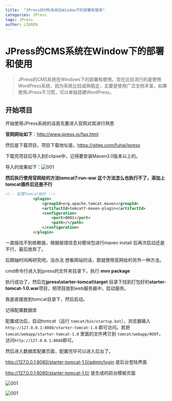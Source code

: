 ```yaml
---
title:  "JPress的CMS系统在Window下的部署和使用"
categories: JPress
tags: JPress
author: LIUREN
---
```


# JPress的CMS系统在Window下的部署和使用

> JPress的CMS系统在Windows下的部署和使用。现在比较流行的是使用WordPress系统，因为系统比较成熟稳定，主要是使用广泛文档丰富，如果使用JPress不习惯，可以单独搭建WordPress。

 

## 开始项目



开始使用JPress系统的话首先要进入官网对其进行熟悉

**官网网址如下**：<http://www.jpress.io/faq.html>

然后是下载项目，项目下载地址是。<https://gitee.com/fuhai/jpress>

下载完项目后导入到Eclipse中，记得要安装Maven3.0版本以上的。

 

导入的效果如下：![001](http://www.codepeople.cn/imges/jpress/001.png)

 

**然后执行使用官网给的方法tomcat7:run-war 这个方法怎么也执行不了，添加上tomcat插件后还是不行**

```xml
<!-- 配置Tomcat插件 -->
            <plugin>
                <groupId>org.apache.tomcat.maven</groupId>
                <artifactId>tomcat7-maven-plugin</artifactId>
                <configuration>
                    <port>8081</port>
                    <path>/</path>
                </configuration>
            </plugin>
```

一直报找不到依赖报，根据报错信息对模块包进行maven install 后再次启动还是不行，最后放弃了。

后期抽时间再研究吧。没办法 想看网站的话，那就使用官网给的另外一种方法。

cmd命令行进入到jpress的文件夹目录下，执行 **mvn package**

执行成功了，然后在**jpress\starter-tomcat\target** 目录下找到打包好的**starter-tomcat-1.0.war**项目，把项目放到web服务器中，启动服务。

我是直接放到tomcat目录下，然后启动。

记得配置数据库

配置成功后，启动tomcat（运行 `tomcat/bin/startup.bat`），浏览器输入 `http://127.0.0.1:8080/starter-tomcat-1.0` 即可访问。若把 `tomcat/webapp/starter-tomcat-1.0` 里面的文件拷贝到 `tomcat/webapp/ROOT`，访问`http://127.0.0.1:8080`即可。

然后进入数据库配置页面，配置完毕可以进入后台了。

http://127.0.0.1:8080/starter-tomcat-1.0/admin/login   是后台登陆界面

http://127.0.0.1:8080/starter-tomcat-1.0/     是生成的前台模板页面

![001](http://www.codepeople.cn/imges/jpress/002.png)

![001](http://www.codepeople.cn/imges/jpress/003.png)